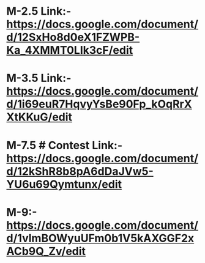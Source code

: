 # M-2.5 Link:- https://docs.google.com/document/d/12SxHo8d0eX1FZWPB-Ka_4XMMT0LIk3cF/edit

# M-3.5 Link:- https://docs.google.com/document/d/1i69euR7HqvyYsBe90Fp_kOqRrXXtKKuG/edit

# M-7.5 # Contest Link:- https://docs.google.com/document/d/12kShR8b8pA6dDaJVw5-YU6u69Qymtunx/edit

# M-9:- https://docs.google.com/document/d/1vImBOWyuUFm0b1V5kAXGGF2xACb9Q_Zv/edit